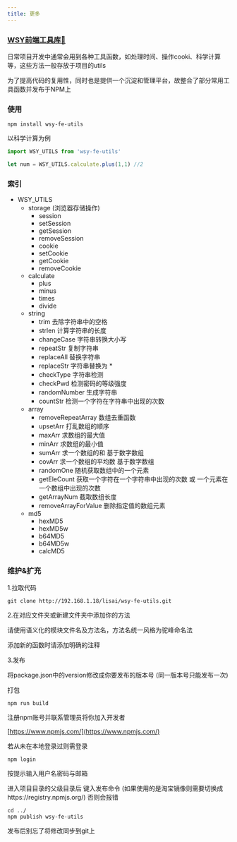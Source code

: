 ```yaml
---
title: 更多
---
```


### [WSY前端工具库🔧](https://www.npmjs.com/package/wsy-fe-utils)



日常项目开发中通常会用到各种工具函数，如处理时间、操作cooki、科学计算等，这些方法一般存放于项目的utils

为了提高代码的复用性，同时也是提供一个沉淀和管理平台，故整合了部分常用工具函数并发布于NPM上

### 使用

```
npm install wsy-fe-utils
```

以科学计算为例

```js
import WSY_UTILS from 'wsy-fe-utils'

let num = WSY_UTILS.calculate.plus(1,1) //2
```

### 索引

- WSY_UTILS
    - storage (浏览器存储操作)
        - session
        - setSession
        - getSession
        - removeSession
        - cookie
        - setCookie
        - getCookie
        - removeCookie
    - calculate
        - plus
        - minus
        - times
        - divide
    - string
        - trim 去除字符串中的空格
        - strlen 计算字符串的长度
        - changeCase 字符串转换大小写
        - repeatStr 复制字符串
        - replaceAll 替换字符串
        - replaceStr 字符串替换为 *
        - checkType 字符串检测
        - checkPwd 检测密码的等级强度
        - randomNumber 生成字符串
        - countStr 检测一个字符在字符串中出现的次数
    - array
        - removeRepeatArray 数组去重函数
        - upsetArr 打乱数组的顺序
        - maxArr 求数组的最大值
        - minArr 求数组的最小值
        - sumArr 求一个数组的和  基于数字数组
        - covArr 求一个数组的平均数  基于数字数组
        - randomOne 随机获取数组中的一个元素
        - getEleCount 获取一个字符在一个字符串中出现的次数 或  一个元素在一个数组中出现的次数
        - getArrayNum 截取数组长度
        - removeArrayForValue 删除指定值的数组元素
    - md5
        - hexMD5
        - hexMD5w
        - b64MD5
        - b64MD5w
        - calcMD5

### 维护&扩充

1.拉取代码

```
git clone http://192.168.1.18/lisai/wsy-fe-utils.git
```

2.在对应文件夹或新建文件夹中添加你的方法 
    
请使用语义化的模块文件名及方法名，方法名统一风格为驼峰命名法 

添加新的函数时请添加明确的注释

3.发布 

将package.json中的version修改成你要发布的版本号 (同一版本号只能发布一次)

打包 

```
npm run build
```

注册npm账号并联系管理员将你加入开发者

[https://www.npmjs.com/](https://www.npmjs.com/)


若从未在本地登录过则需登录

```
npm login
```

按提示输入用户名密码与邮箱


进入项目目录的父级目录后 键入发布命令 (如果使用的是淘宝镜像则需要切换成https://registry.npmjs.org/) 否则会报错
```
cd ../
npm publish wsy-fe-utils 
```

发布后别忘了将修改同步到git上


